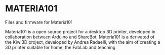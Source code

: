 MATERIA101
==========

Files and firmware for Materia101

Materia101 is a open source project for a desktop 3D printer, developed in collaboration between Arduino and ShareBot. 
Materia101 is a derivated of the Kiwi3D project, developed by Andrea Radaelli, with the aim of creating a 3D printer suitable for home, the FabLab and teaching.
